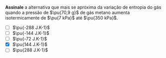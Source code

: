 **Assinale** a alternativa que mais se aproxima da variação de entropia do gás quando a pressão de $\pu{70,9 g}$ de gás metano aumenta isotermicamente de $\pu{7 kPa}$ até $\pu{350 kPa}$.

- [ ] $\pu{-288 J.K-1}$
- [ ] $\pu{-144 J.K-1}$
- [ ] $\pu{-72 J.K-1}$
- [x] $\pu{144 J.K-1}$
- [ ] $\pu{288 J.K-1}$
